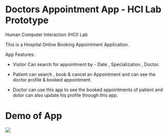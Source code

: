 # Doctors Appointment App - HCI Lab Prototype
 Human Computer Interaction (HCI) Lab

This is a Hospital Online Booking Appointment Application.

App Features:

*   Visitor Can search for appointment 
      by - Date , Specialization , Doctor.
                      
*   Patient can search , book & cancel an Appointment and can 
              see the doctor profile & booked appointment.
              
*   Doctor can use this app to see the booked appointments of patient
               and dotor can also update his profile through this app.
               
# Demo of App
<img src="https://github.com/PrashantWalunj999/Doctors-Appointment-App---HCI-Lab-Prototype\Demo\Hospital_Appointy.gif">
    